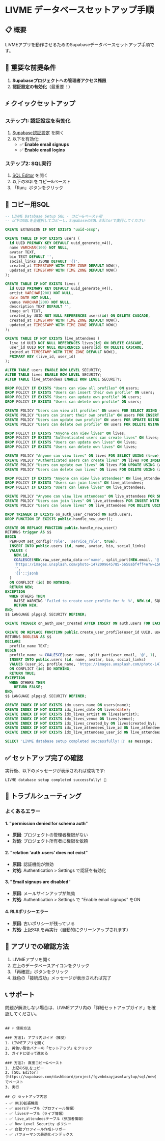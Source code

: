 # LIVME データベースセットアップ手順

## 📋 概要
LIVMEアプリを動作させるためのSupabaseデータベースセットアップ手順です。

## 🚨 重要な前提条件
1. **Supabaseプロジェクトへの管理者アクセス権限**
2. **認証設定の有効化**（最重要！）

## ⚡ クイックセットアップ

### ステップ1: 認証設定を有効化
1. [Supabase認証設定](https://supabase.com/dashboard/project/fgvmbdxayjasmlwrylup/auth/settings) を開く
2. 以下を有効化:
   - ✅ **Enable email signups**
   - ✅ **Enable email logins**

### ステップ2: SQL実行
1. [SQL Editor](https://supabase.com/dashboard/project/fgvmbdxayjasmlwrylup/sql/new) を開く
2. 以下のSQLをコピー&ペースト
3. 「Run」ボタンをクリック

## 📄 コピー用SQL

```sql
-- LIVME Database Setup SQL - コピー&ペースト用
-- 以下のSQLを全選択してコピーし、SupabaseのSQL Editorで実行してください

CREATE EXTENSION IF NOT EXISTS "uuid-ossp";

CREATE TABLE IF NOT EXISTS users (
  id UUID PRIMARY KEY DEFAULT uuid_generate_v4(),
  name VARCHAR(100) NOT NULL,
  avatar TEXT,
  bio TEXT DEFAULT '',
  social_links JSONB DEFAULT '{}',
  created_at TIMESTAMP WITH TIME ZONE DEFAULT NOW(),
  updated_at TIMESTAMP WITH TIME ZONE DEFAULT NOW()
);

CREATE TABLE IF NOT EXISTS lives (
  id UUID PRIMARY KEY DEFAULT uuid_generate_v4(),
  artist VARCHAR(200) NOT NULL,
  date DATE NOT NULL,
  venue VARCHAR(200) NOT NULL,
  description TEXT DEFAULT '',
  image_url TEXT,
  created_by UUID NOT NULL REFERENCES users(id) ON DELETE CASCADE,
  created_at TIMESTAMP WITH TIME ZONE DEFAULT NOW(),
  updated_at TIMESTAMP WITH TIME ZONE DEFAULT NOW()
);

CREATE TABLE IF NOT EXISTS live_attendees (
  live_id UUID NOT NULL REFERENCES lives(id) ON DELETE CASCADE,
  user_id UUID NOT NULL REFERENCES users(id) ON DELETE CASCADE,
  joined_at TIMESTAMP WITH TIME ZONE DEFAULT NOW(),
  PRIMARY KEY (live_id, user_id)
);

ALTER TABLE users ENABLE ROW LEVEL SECURITY;
ALTER TABLE lives ENABLE ROW LEVEL SECURITY;
ALTER TABLE live_attendees ENABLE ROW LEVEL SECURITY;

DROP POLICY IF EXISTS "Users can view all profiles" ON users;
DROP POLICY IF EXISTS "Users can insert their own profile" ON users;
DROP POLICY IF EXISTS "Users can update own profile" ON users;
DROP POLICY IF EXISTS "Users can delete own profile" ON users;

CREATE POLICY "Users can view all profiles" ON users FOR SELECT USING (true);
CREATE POLICY "Users can insert their own profile" ON users FOR INSERT WITH CHECK (auth.uid() = id OR auth.uid() IS NOT NULL OR current_setting('role') = 'service_role' OR current_user = 'service_role');
CREATE POLICY "Users can update own profile" ON users FOR UPDATE USING (auth.uid() = id);
CREATE POLICY "Users can delete own profile" ON users FOR DELETE USING (auth.uid() = id);

DROP POLICY IF EXISTS "Anyone can view lives" ON lives;
DROP POLICY IF EXISTS "Authenticated users can create lives" ON lives;
DROP POLICY IF EXISTS "Users can update own lives" ON lives;
DROP POLICY IF EXISTS "Users can delete own lives" ON lives;

CREATE POLICY "Anyone can view lives" ON lives FOR SELECT USING (true);
CREATE POLICY "Authenticated users can create lives" ON lives FOR INSERT WITH CHECK (auth.uid() = created_by);
CREATE POLICY "Users can update own lives" ON lives FOR UPDATE USING (auth.uid() = created_by);
CREATE POLICY "Users can delete own lives" ON lives FOR DELETE USING (auth.uid() = created_by);

DROP POLICY IF EXISTS "Anyone can view live attendees" ON live_attendees;
DROP POLICY IF EXISTS "Users can join lives" ON live_attendees;
DROP POLICY IF EXISTS "Users can leave lives" ON live_attendees;

CREATE POLICY "Anyone can view live attendees" ON live_attendees FOR SELECT USING (true);
CREATE POLICY "Users can join lives" ON live_attendees FOR INSERT WITH CHECK (auth.uid() = user_id);
CREATE POLICY "Users can leave lives" ON live_attendees FOR DELETE USING (auth.uid() = user_id);

DROP TRIGGER IF EXISTS on_auth_user_created ON auth.users;
DROP FUNCTION IF EXISTS public.handle_new_user();

CREATE OR REPLACE FUNCTION public.handle_new_user()
RETURNS trigger AS $$
BEGIN
  PERFORM set_config('role', 'service_role', true);
  INSERT INTO public.users (id, name, avatar, bio, social_links)
  VALUES (
    NEW.id,
    COALESCE(NEW.raw_user_meta_data->>'name', split_part(NEW.email, '@', 1), 'ユーザー'),
    'https://images.unsplash.com/photo-1472099645785-5658abf4ff4e?w=150&h=150&fit=crop&crop=face',
    '',
    '{}'::jsonb
  )
  ON CONFLICT (id) DO NOTHING;
  RETURN NEW;
EXCEPTION
  WHEN OTHERS THEN
    RAISE WARNING 'Failed to create user profile for %: %', NEW.id, SQLERRM;
    RETURN NEW;
END;
$$ LANGUAGE plpgsql SECURITY DEFINER;

CREATE TRIGGER on_auth_user_created AFTER INSERT ON auth.users FOR EACH ROW EXECUTE FUNCTION public.handle_new_user();

CREATE OR REPLACE FUNCTION public.create_user_profile(user_id UUID, user_name TEXT DEFAULT NULL, user_email TEXT DEFAULT NULL)
RETURNS BOOLEAN AS $$
DECLARE
  profile_name TEXT;
BEGIN
  profile_name := COALESCE(user_name, split_part(user_email, '@', 1), 'ユーザー');
  INSERT INTO public.users (id, name, avatar, bio, social_links)
  VALUES (user_id, profile_name, 'https://images.unsplash.com/photo-1472099645785-5658abf4ff4e?w=150&h=150&fit=crop&crop=face', '', '{}')
  ON CONFLICT (id) DO NOTHING;
  RETURN TRUE;
EXCEPTION
  WHEN OTHERS THEN
    RETURN FALSE;
END;
$$ LANGUAGE plpgsql SECURITY DEFINER;

CREATE INDEX IF NOT EXISTS idx_users_name ON users(name);
CREATE INDEX IF NOT EXISTS idx_lives_date ON lives(date);
CREATE INDEX IF NOT EXISTS idx_lives_artist ON lives(artist);
CREATE INDEX IF NOT EXISTS idx_lives_venue ON lives(venue);
CREATE INDEX IF NOT EXISTS idx_lives_created_by ON lives(created_by);
CREATE INDEX IF NOT EXISTS idx_live_attendees_live_id ON live_attendees(live_id);
CREATE INDEX IF NOT EXISTS idx_live_attendees_user_id ON live_attendees(user_id);

SELECT 'LIVME database setup completed successfully! 🎉' as message;
```

## ✅ セットアップ完了の確認
実行後、以下のメッセージが表示されれば成功です:
```
LIVME database setup completed successfully! 🎉
```

## 🔧 トラブルシューティング

### よくあるエラー

#### 1. "permission denied for schema auth"
- **原因**: プロジェクトの管理者権限がない
- **対処**: プロジェクト所有者に権限を依頼

#### 2. "relation 'auth.users' does not exist"
- **原因**: 認証機能が無効
- **対処**: Authentication > Settings で認証を有効化

#### 3. "Email signups are disabled"
- **原因**: メールサインアップが無効
- **対処**: Authentication > Settings で "Enable email signups" をON

#### 4. RLSポリシーエラー
- **原因**: 古いポリシーが残っている
- **対処**: 上記SQLを再実行（自動的にクリーンアップされます）

## 📱 アプリでの確認方法
1. LIVMEアプリを開く
2. 左上のデータベースアイコンをクリック
3. 「再確認」ボタンをクリック
4. 緑色の「接続成功」メッセージが表示されれば完了

## 📞 サポート
問題が解決しない場合は、LIVMEアプリ内の「詳細セットアップガイド」を確認してください。
```

## ⚡ 使用方法

### 方法1: アプリ内ガイド（推奨）
1. LIVMEアプリを開く
2. 黄色い警告バナーの「セットアップ」をクリック
3. ガイドに従って進める

### 方法2: 直接コピー&ペースト
1. 上記のSQLをコピー
2. [SQL Editor](https://supabase.com/dashboard/project/fgvmbdxayjasmlwrylup/sql/new) でペースト
3. 実行

## 📋 セットアップ内容
- ✅ UUID拡張機能
- ✅ usersテーブル（プロフィール情報）
- ✅ livesテーブル（ライブ情報）
- ✅ live_attendeesテーブル（参加者情報）
- ✅ Row Level Security ポリシー
- ✅ 自動プロフィール作成トリガー
- ✅ パフォーマンス最適化インデックス